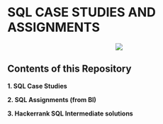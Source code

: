 
# SQL CASE STUDIES AND ASSIGNMENTS
<p align="center">
 <img src="https://img.shields.io/badge/MySQL-00000F?style=for-the-badge&logo=mysql&logoColor=white">
 </p>

## Contents of this Repository

**1. SQL Case Studies**

**2. SQL Assignments (from BI)**

**3. Hackerrank SQL Intermediate solutions**
